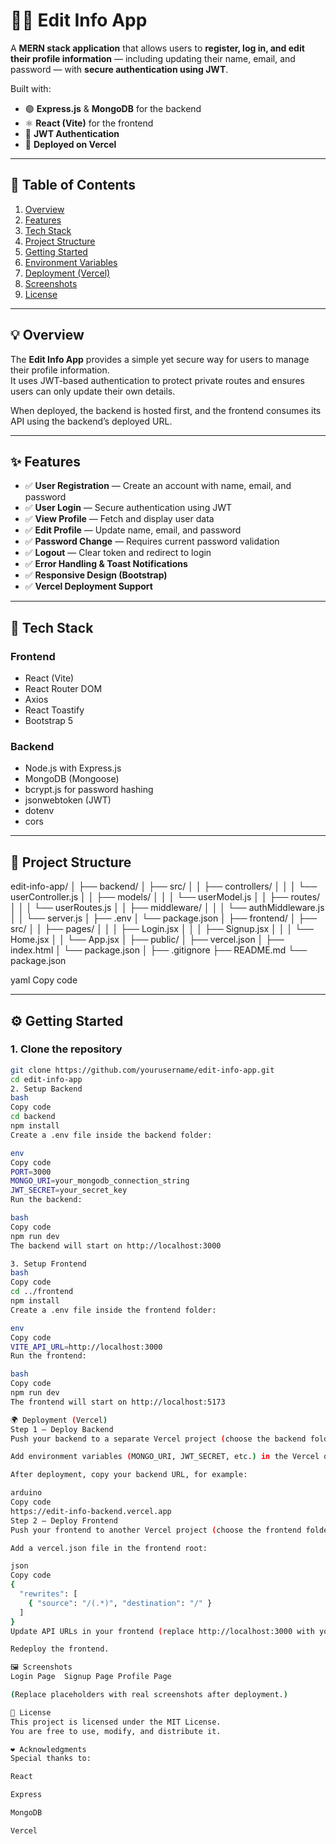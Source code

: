 # 🧑‍💻 Edit Info App

A **MERN stack application** that allows users to **register, log in, and edit their profile information** — including updating their name, email, and password — with **secure authentication using JWT**.

Built with:
- 🟢 **Express.js** & **MongoDB** for the backend  
- ⚛️ **React (Vite)** for the frontend  
- 🔐 **JWT Authentication**  
- 🚀 **Deployed on Vercel**

---

## 📑 Table of Contents
1. [Overview](#-overview)
2. [Features](#-features)
3. [Tech Stack](#-tech-stack)
4. [Project Structure](#-project-structure)
5. [Getting Started](#-getting-started)
6. [Environment Variables](#-environment-variables)
7. [Deployment (Vercel)](#-deployment-vercel)
8. [Screenshots](#-screenshots)
9. [License](#-license)

---

## 💡 Overview

The **Edit Info App** provides a simple yet secure way for users to manage their profile information.  
It uses JWT-based authentication to protect private routes and ensures users can only update their own details.

When deployed, the backend is hosted first, and the frontend consumes its API using the backend’s deployed URL.

---

## ✨ Features

- ✅ **User Registration** — Create an account with name, email, and password  
- ✅ **User Login** — Secure authentication using JWT  
- ✅ **View Profile** — Fetch and display user data  
- ✅ **Edit Profile** — Update name, email, and password  
- ✅ **Password Change** — Requires current password validation  
- ✅ **Logout** — Clear token and redirect to login  
- ✅ **Error Handling & Toast Notifications**  
- ✅ **Responsive Design (Bootstrap)**  
- ✅ **Vercel Deployment Support**

---

## 🧱 Tech Stack

### Frontend
- React (Vite)
- React Router DOM
- Axios
- React Toastify
- Bootstrap 5

### Backend
- Node.js with Express.js
- MongoDB (Mongoose)
- bcrypt.js for password hashing
- jsonwebtoken (JWT)
- dotenv
- cors

---

## 📁 Project Structure

edit-info-app/
│
├── backend/
│ ├── src/
│ │ ├── controllers/
│ │ │ └── userController.js
│ │ ├── models/
│ │ │ └── userModel.js
│ │ ├── routes/
│ │ │ └── userRoutes.js
│ │ ├── middleware/
│ │ │ └── authMiddleware.js
│ │ └── server.js
│ ├── .env
│ └── package.json
│
├── frontend/
│ ├── src/
│ │ ├── pages/
│ │ │ ├── Login.jsx
│ │ │ ├── Signup.jsx
│ │ │ └── Home.jsx
│ │ └── App.jsx
│ ├── public/
│ ├── vercel.json
│ ├── index.html
│ └── package.json
│
├── .gitignore
├── README.md
└── package.json

yaml
Copy code

---

## ⚙️ Getting Started

### 1. Clone the repository
```bash
git clone https://github.com/yourusername/edit-info-app.git
cd edit-info-app
2. Setup Backend
bash
Copy code
cd backend
npm install
Create a .env file inside the backend folder:

env
Copy code
PORT=3000
MONGO_URI=your_mongodb_connection_string
JWT_SECRET=your_secret_key
Run the backend:

bash
Copy code
npm run dev
The backend will start on http://localhost:3000

3. Setup Frontend
bash
Copy code
cd ../frontend
npm install
Create a .env file inside the frontend folder:

env
Copy code
VITE_API_URL=http://localhost:3000
Run the frontend:

bash
Copy code
npm run dev
The frontend will start on http://localhost:5173

🌍 Deployment (Vercel)
Step 1 — Deploy Backend
Push your backend to a separate Vercel project (choose the backend folder during setup).

Add environment variables (MONGO_URI, JWT_SECRET, etc.) in the Vercel dashboard.

After deployment, copy your backend URL, for example:

arduino
Copy code
https://edit-info-backend.vercel.app
Step 2 — Deploy Frontend
Push your frontend to another Vercel project (choose the frontend folder).

Add a vercel.json file in the frontend root:

json
Copy code
{
  "rewrites": [
    { "source": "/(.*)", "destination": "/" }
  ]
}
Update API URLs in your frontend (replace http://localhost:3000 with your backend URL).

Redeploy the frontend.

🖼️ Screenshots
Login Page	Signup Page	Profile Page

(Replace placeholders with real screenshots after deployment.)

🧾 License
This project is licensed under the MIT License.
You are free to use, modify, and distribute it.

❤️ Acknowledgments
Special thanks to:

React

Express

MongoDB

Vercel



